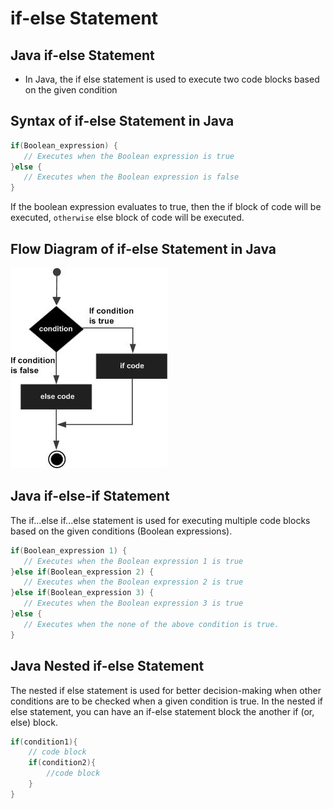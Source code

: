 # if-else Statement

## Java if-else Statement

- In Java, the if else statement is used to execute two code blocks based on the given condition

## Syntax of if-else Statement in Java

```java
if(Boolean_expression) {
   // Executes when the Boolean expression is true
}else {
   // Executes when the Boolean expression is false
}
```

If the boolean expression evaluates to true, then the if block of code will be executed, `otherwise` else block of code will be executed.

## Flow Diagram of if-else Statement in Java

![alt text](image.png)

## Java if-else-if Statement

The if...else if...else statement is used for executing multiple code blocks based on the given conditions (Boolean expressions).

```java
if(Boolean_expression 1) {
   // Executes when the Boolean expression 1 is true
}else if(Boolean_expression 2) {
   // Executes when the Boolean expression 2 is true
}else if(Boolean_expression 3) {
   // Executes when the Boolean expression 3 is true
}else {
   // Executes when the none of the above condition is true.
}
```

## Java Nested if-else Statement

The nested if else statement is used for better decision-making when other conditions are to be checked when a given condition is true. In the nested if else statement, you can have an if-else statement block the another if (or, else) block.

```java
if(condition1){    
	// code block    
	if(condition2){  
		//code block
	}    
}
```

